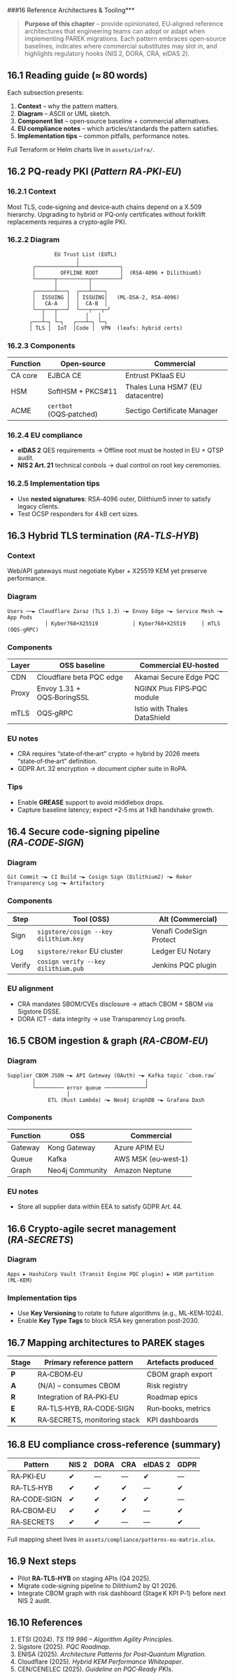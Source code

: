 ###16  Reference Architectures & Tooling***

> **Purpose of this chapter** – provide opinionated, EU‑aligned reference architectures that engineering teams can adopt or adapt when implementing PAREK migrations.  Each pattern embraces open‑source baselines, indicates where commercial substitutes may slot in, and highlights regulatory hooks (NIS 2, DORA, CRA, eIDAS 2).


## 16.1  Reading guide (≈ 80 words)

Each subsection presents:

1. **Context** – why the pattern matters.
2. **Diagram** – ASCII or UML sketch.
3. **Component list** – open‑source baseline + commercial alternatives.
4. **EU compliance notes** – which articles/standards the pattern satisfies.
5. **Implementation tips** – common pitfalls, performance notes.

Full Terraform or Helm charts live in `assets/infra/`.


## 16.2  PQ‑ready PKI (*Pattern RA‑PKI‑EU*)

### 16.2.1  Context

Most TLS, code‑signing and device‑auth chains depend on a X.509 hierarchy.  Upgrading to hybrid or PQ‑only certificates without forklift replacements requires a crypto‑agile PKI.

### 16.2.2  Diagram

```
               EU Trust List (EUTL)
                      │
        ┌─────────────┴─────────────┐
        │        OFFLINE ROOT       │  (RSA‑4096 + Dilithium5)
        └──────┬──────────┬─────────┘
               │          │
        ┌──────┴───┐  ┌───┴────┐
        │  ISSUING │  │ ISSUING│   (ML‑DSA‑2, RSA‑4096)
        │   CA‑A   │  │  CA‑B  │
        └──┬───┬───┘  └───┬───┬─┘
           │   │         │   │
       ┌───┴─┐ └─┐   ┌───┴─┐ └─┐
       │ TLS │  IoT  │Code │  VPN  (leafs: hybrid certs)
```

### 16.2.3  Components

| Function | Open‑source             | Commercial                       |
| -------- | ----------------------- | -------------------------------- |
| CA core  | EJBCA CE                | Entrust PKIaaS EU                |
| HSM      | SoftHSM + PKCS#11       | Thales Luna HSM7 (EU datacentre) |
| ACME     | `certbot` (OQS‑patched) | Sectigo Certificate Manager      |

### 16.2.4  EU compliance

- **eIDAS 2** QES requirements → Offline root must be hosted in EU + QTSP audit.
- **NIS 2 Art. 21** technical controls → dual control on root key ceremonies.

### 16.2.5  Implementation tips

- Use **nested signatures**: RSA‑4096 outer, Dilithium5 inner to satisfy legacy clients.
- Test OCSP responders for 4 kB cert sizes.


## 16.3  Hybrid TLS termination (*RA‑TLS‑HYB*)

### Context

Web/API gateways must negotiate Kyber + X25519 KEM yet preserve performance.

### Diagram

```
Users ──► Cloudflare Zaraz (TLS 1.3) ─► Envoy Edge ─► Service Mesh ─► App Pods
            │ Kyber768+X25519           │ Kyber768+X25519     │ mTLS (OQS‑gRPC)
```

### Components

| Layer | OSS baseline               | Commercial EU‑hosted         |
| ----- | -------------------------- | ---------------------------- |
| CDN   | Cloudflare beta PQC edge   | Akamai Secure Edge PQC       |
| Proxy | Envoy 1.31 + OQS‑BoringSSL | NGINX Plus FIPS‑PQC module   |
| mTLS  | OQS‑gRPC                   | Istio with Thales DataShield |

### EU notes

- CRA requires “state‑of‑the‑art” crypto → hybrid by 2026 meets “state‑of‑the‑art” definition.
- GDPR Art. 32 encryption → document cipher suite in RoPA.

### Tips

- Enable **GREASE** support to avoid middlebox drops.
- Capture baseline latency; expect +2‑5 ms at 1 kB handshake growth.


## 16.4  Secure code‑signing pipeline (*RA‑CODE‑SIGN*)

### Diagram

```
Git Commit ─► CI Build ─► Cosign Sign (Dilithium2) ─► Rekor Transparency Log ─► Artifactory
```

### Components

| Step   | Tool (OSS)                            | Alt (Commercial)        |
| ------ | ------------------------------------- | ----------------------- |
| Sign   | `sigstore/cosign --key dilithium.key` | Venafi CodeSign Protect |
| Log    | `sigstore/rekor` EU cluster           | Ledger EU Notary        |
| Verify | `cosign verify --key dilithium.pub`   | Jenkins PQC plugin      |

### EU alignment

- CRA mandates SBOM/CVEs disclosure → attach CBOM + SBOM via Sigstore DSSE.
- DORA ICT ‑ data integrity → use Transparency Log proofs.


## 16.5  CBOM ingestion & graph (*RA‑CBOM‑EU*)

### Diagram

```
Supplier CBOM JSON ─► API Gateway (OAuth) ─► Kafka topic `cbom.raw`
        │                                   │
        └───────── error queue ─────────────┘
                   │
             ETL (Rust Lambda) ─► Neo4j GraphDB ─► Grafana Dash
```

### Components

| Function | OSS             | Commercial          |
| -------- | --------------- | ------------------- |
| Gateway  | Kong Gateway    | Azure APIM EU       |
| Queue    | Kafka           | AWS MSK (eu‑west‑1) |
| Graph    | Neo4j Community | Amazon Neptune      |

### EU notes

- Store all supplier data within EEA to satisfy GDPR Art. 44.


## 16.6  Crypto‑agile secret management (*RA‑SECRETS*)

### Diagram

```
Apps ► HashiCorp Vault (Transit Engine PQC plugin) ► HSM partition (ML‑KEM)
```

### Implementation tips

- Use **Key Versioning** to rotate to future algorithms (e.g., ML‑KEM‑1024).
- Enable **Key Type Tags** to block RSA key generation post‑2030.


## 16.7  Mapping architectures to PAREK stages

| Stage | Primary reference pattern    | Artefacts produced |
| ----- | ---------------------------- | ------------------ |
| **P** | RA‑CBOM‑EU                   | CBOM graph export  |
| **A** | (N/A) – consumes CBOM        | Risk registry      |
| **R** | Integration of RA‑PKI‑EU     | Roadmap epics      |
| **E** | RA‑TLS‑HYB, RA‑CODE‑SIGN     | Run‑books, metrics |
| **K** | RA‑SECRETS, monitoring stack | KPI dashboards     |


## 16.8  EU compliance cross‑reference (summary)

| Pattern      | NIS 2 | DORA | CRA | eIDAS 2 | GDPR |
| ------------ | ----- | ---- | --- | ------- | ---- |
| RA‑PKI‑EU    | ✔     | —    | —   | ✔       | —    |
| RA‑TLS‑HYB   | ✔     | ✔    | ✔   | —       | ✔    |
| RA‑CODE‑SIGN | ✔     | ✔    | ✔   | ✔       | —    |
| RA‑CBOM‑EU   | ✔     | ✔    | ✔   | —       | ✔    |
| RA‑SECRETS   | ✔     | ✔    | —   | —       | ✔    |

Full mapping sheet lives in `assets/compliance/patterns‑eu‑matrix.xlsx`.


## 16.9  Next steps

- Pilot **RA‑TLS‑HYB** on staging APIs (Q4 2025).
- Migrate code‑signing pipeline to Dilithium2 by Q1 2026.
- Integrate CBOM graph with risk dashboard (Stage K KPI P‑1) before next NIS 2 audit.


## 16.10  References

1. ETSI (2024). *TS 119 996 – Algorithm Agility Principles*.
2. Sigstore (2025). *PQC Roadmap*.
3. ENISA (2025). *Architecture Patterns for Post‑Quantum Migration*.
4. Cloudflare (2025). *Hybrid KEM Performance Whitepaper*.
5. CEN/CENELEC (2025). *Guideline on PQC‑Ready PKIs*.

